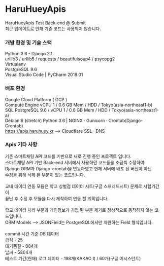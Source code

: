 # HaruHueyApis
HaruHueyApis Test Back-end @ Submit<br/>
최근 업데이트로 인해 기존 코드는 사용되지 않습니다.

### 개발 환경 및 기술 스택

Python 3.6 - Django 2.1<br/>
urllib3 / urllib5 / requests / beautifulsoup4 / psycopg2<br/>
Virtualenv<br/>
PostgreSQL 9.6<br/>
Visual Studio Code | PyCharm 2018.01<br/>

### 배포 환경

Google Cloud Platform ( GCP )<br/>
Compute Engine vCPU 1 / 0.6 GB Mem / HDD / Tokyo(asia-northeast1-b)<br/>
SQL PostgreSQL 9.6 / vCPU 1 / 0.6 GB Mem / HDD / Tokyo(asia-northeast1-a)<br/>
Debian 9 (stretch) Python 3.6 | NGINX · Gunicorn · Crontab(Django-Crontab) <br/>
https://apis.haruhuey.kr --> Cloudflare SSL · DNS<br/>

### Apis 기타 사항

기존 스마트채팅 API 코드를 기반으로 새로 진행 중인 프로젝트 입니다.<br/>
스마트채팅 API 기반 Back-end 서버에서 사용하던 코드들을 조금씩 수정하여<br/>
Django ORM과 Django-crontab을 연동하였고 현재 서버에 배포 된 버전이 아닌<br/>
수정을 위해 삭제 된 부분이 있는 코드입니다.<br/>
<br/>
교내 데이터 연동 모듈은 학교 상벌점 데이터 시트(구글 스프레드시트) 문제로 시험기간이<br/>
끝난 후 수정 후 모듈을 다시 제작하여 연동 할 계획입니다.<br/>
<br/>
학교 데이터 처리 부분과 개인정보가 기입 된 부분 제거로 정상적으로 동작하지 않는 코드입니다.<br/>
ORM Models --> JSONField는 PostgreSQL에서만 지원하는 Field 형식입니다.<br/>
<br/>
commit 시간 기준 DB 데이터<br/>
급식 - 25<br/>
대기품질 - 884개<br/>
날씨 - 5804개<br/>
테스트 기간(현재) 로그 데이터 - 198개(KAKAO I) / 60개(구글 어시스턴트)
